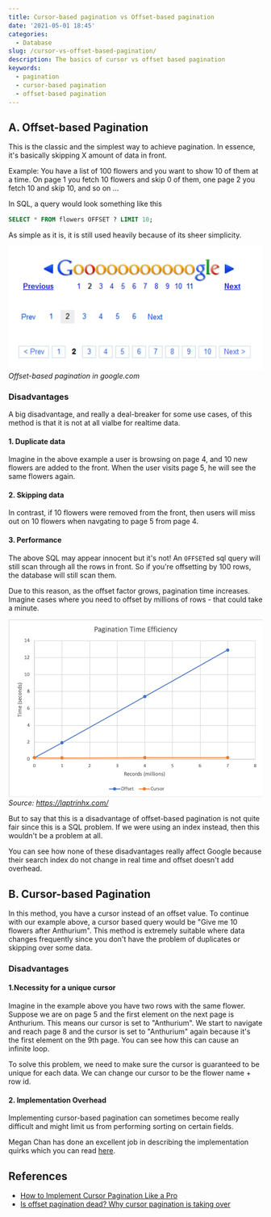 ```yaml
---
title: Cursor-based pagination vs Offset-based pagination
date: '2021-05-01 18:45'
categories:
  - Database
slug: /cursor-vs-offset-based-pagination/
description: The basics of cursor vs offset based pagination
keywords:
  - pagination
  - cursor-based pagination
  - offset-based pagination
---
```


## A. Offset-based Pagination

This is the classic and the simplest way to achieve pagination. In essence, it's basically skipping X amount of data in front.

Example: You have a list of 100 flowers and you want to show 10 of them at a time. On page 1 you fetch 10 flowers and skip 0 of them, one page 2 you fetch 10 and skip 10, and so on ...

In SQL, a query would look something like this

```sql
SELECT * FROM flowers OFFSET ? LIMIT 10;
```

As simple as it is, it is still used heavily because of its sheer simplicity.

![Google Pagination](./google-pagination.png)_Offset-based pagination in google.com_

### Disadvantages

A big disadvantage, and really a deal-breaker for some use cases, of this method is that it is not at all vialbe for realtime data.

#### 1. Duplicate data

Imagine in the above example a user is browsing on page 4, and 10 new flowers are added to the front. When the user visits page 5, he will see the same flowers again.

#### 2. Skipping data

In contrast, if 10 flowers were removed from the front, then users will miss out on 10 flowers when navgating to page 5 from page 4.

#### 3. Performance

The above SQL may appear innocent but it's not! An `OFFSET`ed sql query will still scan through all the rows in front. So if you're offsetting by 100 rows, the database will still scan them.

Due to this reason, as the offset factor grows, pagination time increases. Imagine cases where you need to offset by millions of rows - that could take a minute.

![Pagination Time Efficiency](./pagination-time-efficiency.png)_Source: https://laptrinhx.com/_

But to say that this is a disadvantage of offset-based pagination is not quite fair since this is a SQL problem. If we were using an index instead, then this wouldn't be a problem at all.

You can see how none of these disadvantages really affect Google because their search index do not change in real time and offset doesn't add overhead.

## B. Cursor-based Pagination

In this method, you have a cursor instead of an offset value. To continue with our example above, a cursor based query would be "Give me 10 flowers after Anthurium". This method is extremely suitable where data changes frequently since you don't have the problem of duplicates or skipping over some data.

### Disadvantages

#### 1.Necessity for a unique cursor

Imagine in the example above you have two rows with the same flower. Suppose we are on page 5 and the first element on the next page is Anthurium. This means our cursor is set to "Anthurium". We start to navigate and reach page 8 and the cursor is set to "Anthurium" again because it's the first element on the 9th page. You can see how this can cause an infinite loop.

To solve this problem, we need to make sure the cursor is guaranteed to be unique for each data. We can change our cursor to be the flower name + row id.

#### 2. Implementation Overhead

Implementing cursor-based pagination can sometimes become really difficult and might limit us from performing sorting on certain fields.

Megan Chan has done an excellent job in describing the implementation quirks which you can read [here](https://medium.com/swlh/how-to-implement-cursor-pagination-like-a-pro-513140b65f32).

## References

- [How to Implement Cursor Pagination Like a Pro](https://medium.com/swlh/how-to-implement-cursor-pagination-like-a-pro-513140b65f32)
- [Is offset pagination dead? Why cursor pagination is taking over](https://uxdesign.cc/why-facebook-says-cursor-pagination-is-the-greatest-d6b98d86b6c0)
